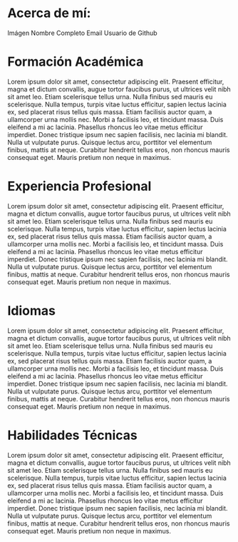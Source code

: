 # Acerca de mí:
Imágen
Nombre Completo
Email
Usuario de Github

# Formación Académica

Lorem ipsum dolor sit amet, consectetur adipiscing elit. Praesent efficitur, magna et dictum convallis, augue tortor faucibus purus, ut ultrices velit nibh sit amet leo. Etiam scelerisque tellus urna. Nulla finibus sed mauris eu scelerisque. Nulla tempus, turpis vitae luctus efficitur, sapien lectus lacinia ex, sed placerat risus tellus quis massa. Etiam facilisis auctor quam, a ullamcorper urna mollis nec. Morbi a facilisis leo, et tincidunt massa. Duis eleifend a mi ac lacinia. Phasellus rhoncus leo vitae metus efficitur imperdiet. Donec tristique ipsum nec sapien facilisis, nec lacinia mi blandit. Nulla ut vulputate purus. Quisque lectus arcu, porttitor vel elementum finibus, mattis at neque. Curabitur hendrerit tellus eros, non rhoncus mauris consequat eget. Mauris pretium non neque in maximus.
# Experiencia Profesional

Lorem ipsum dolor sit amet, consectetur adipiscing elit. Praesent efficitur, magna et dictum convallis, augue tortor faucibus purus, ut ultrices velit nibh sit amet leo. Etiam scelerisque tellus urna. Nulla finibus sed mauris eu scelerisque. Nulla tempus, turpis vitae luctus efficitur, sapien lectus lacinia ex, sed placerat risus tellus quis massa. Etiam facilisis auctor quam, a ullamcorper urna mollis nec. Morbi a facilisis leo, et tincidunt massa. Duis eleifend a mi ac lacinia. Phasellus rhoncus leo vitae metus efficitur imperdiet. Donec tristique ipsum nec sapien facilisis, nec lacinia mi blandit. Nulla ut vulputate purus. Quisque lectus arcu, porttitor vel elementum finibus, mattis at neque. Curabitur hendrerit tellus eros, non rhoncus mauris consequat eget. Mauris pretium non neque in maximus.
# Idiomas

Lorem ipsum dolor sit amet, consectetur adipiscing elit. Praesent efficitur, magna et dictum convallis, augue tortor faucibus purus, ut ultrices velit nibh sit amet leo. Etiam scelerisque tellus urna. Nulla finibus sed mauris eu scelerisque. Nulla tempus, turpis vitae luctus efficitur, sapien lectus lacinia ex, sed placerat risus tellus quis massa. Etiam facilisis auctor quam, a ullamcorper urna mollis nec. Morbi a facilisis leo, et tincidunt massa. Duis eleifend a mi ac lacinia. Phasellus rhoncus leo vitae metus efficitur imperdiet. Donec tristique ipsum nec sapien facilisis, nec lacinia mi blandit. Nulla ut vulputate purus. Quisque lectus arcu, porttitor vel elementum finibus, mattis at neque. Curabitur hendrerit tellus eros, non rhoncus mauris consequat eget. Mauris pretium non neque in maximus.
# Habilidades Técnicas

Lorem ipsum dolor sit amet, consectetur adipiscing elit. Praesent efficitur, magna et dictum convallis, augue tortor faucibus purus, ut ultrices velit nibh sit amet leo. Etiam scelerisque tellus urna. Nulla finibus sed mauris eu scelerisque. Nulla tempus, turpis vitae luctus efficitur, sapien lectus lacinia ex, sed placerat risus tellus quis massa. Etiam facilisis auctor quam, a ullamcorper urna mollis nec. Morbi a facilisis leo, et tincidunt massa. Duis eleifend a mi ac lacinia. Phasellus rhoncus leo vitae metus efficitur imperdiet. Donec tristique ipsum nec sapien facilisis, nec lacinia mi blandit. Nulla ut vulputate purus. Quisque lectus arcu, porttitor vel elementum finibus, mattis at neque. Curabitur hendrerit tellus eros, non rhoncus mauris consequat eget. Mauris pretium non neque in maximus.
